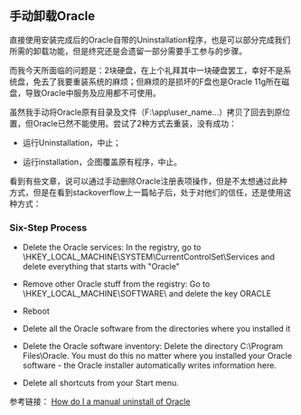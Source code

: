 ## 手动卸载Oracle

直接使用安装完成后的Oracle自带的Uninstallation程序，也是可以部分完成我们所需的卸载功能，但是终究还是会遗留一部分需要手工参与的步骤。

而我今天所面临的问题是：2块硬盘，在上个礼拜其中一块硬盘罢工，幸好不是系统盘，免去了我要重装系统的麻烦；但麻烦的是损坏的F盘也是Oracle 11g所在磁盘，导致Oracle中服务及应用都不可使用。

虽然我手动将Oracle原有目录及文件（F:\app\user_name\...）拷贝了回去到原位置，但Oracle已然不能使用。尝试了2种方式去重装，没有成功：

- 运行Uninstallation，中止；

- 运行installation，企图覆盖原有程序，中止。

看到有些文章，说可以通过手动删除Oracle注册表项操作，但是不太想通过此种方式，但是在看到stackoverflow上一篇帖子后，处于对他们的信任，还是使用这种方式：

### Six-Step Process

- Delete the Oracle services: In the registry, go to \HKEY_LOCAL_MACHINE\SYSTEM\CurrentControlSet\Services and delete everything that starts with "Oracle"

- Remove other Oracle stuff from the registry: Go to \HKEY_LOCAL_MACHINE\SOFTWARE\ and delete the key ORACLE

- Reboot

- Delete all the Oracle software from the directories where you installed it

- Delete the Oracle software inventory: Delete the directory C:\Program Files\Oracle. You must do this no matter where you installed your Oracle software - the Oracle installer automatically writes information here.

- Delete all shortcuts from your Start menu.

参考链接： [How do I a manual uninstall of Oracle](http://stackoverflow.com/questions/83967/how-do-i-do-a-manual-uninstall-of-oracle)
